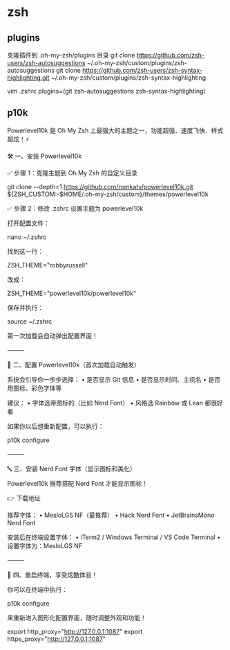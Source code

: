 # zsh

## plugins

克隆插件到 .oh-my-zsh/plugins 目录
git clone https://github.com/zsh-users/zsh-autosuggestions ~/.oh-my-zsh/custom/plugins/zsh-autosuggestions
git clone https://github.com/zsh-users/zsh-syntax-highlighting.git ~/.oh-my-zsh/custom/plugins/zsh-syntax-highlighting

vim .zshrc
plugins=(git zsh-autosuggestions zsh-syntax-highlighting)


## p10k 
Powerlevel10k 是 Oh My Zsh 上最强大的主题之一，功能超强、速度飞快、样式超炫！⚡

🛠️ 一、安装 Powerlevel10k

✅ 步骤 1：克隆主题到 Oh My Zsh 的自定义目录

git clone --depth=1 https://github.com/romkatv/powerlevel10k.git \
${ZSH_CUSTOM:-$HOME/.oh-my-zsh/custom}/themes/powerlevel10k

✅ 步骤 2：修改 .zshrc 设置主题为 powerlevel10k

打开配置文件：

nano ~/.zshrc

找到这一行：

ZSH_THEME="robbyrussell"

改成：

ZSH_THEME="powerlevel10k/powerlevel10k"

保存并执行：

source ~/.zshrc

第一次加载会自动弹出配置界面！

⸻

🎨 二、配置 Powerlevel10k（首次加载自动触发）

系统会引导你一步步选择：
•	是否显示 Git 信息
•	是否显示时间、主机名
•	是否用图标、彩色字体等

建议：
•	字体选带图标的（比如 Nerd Font）
•	风格选 Rainbow 或 Lean 都很好看

如果你以后想重新配置，可以执行：

p10k configure



⸻

🔤 三、安装 Nerd Font 字体（显示图标和美化）

Powerlevel10k 推荐搭配 Nerd Font 才能显示图标！

👉 下载地址

推荐字体：
•	MesloLGS NF（最推荐）
•	Hack Nerd Font
•	JetBrainsMono Nerd Font

安装后在终端设置字体：
•	iTerm2 / Windows Terminal / VS Code Terminal
•	设置字体为：MesloLGS NF

⸻

🚀 四、重启终端，享受炫酷体验！

你可以在终端中执行：

p10k configure

来重新进入图形化配置界面，随时调整外观和功能！

export http_proxy="http://127.0.0.1:1087"
export https_proxy="http://127.0.0.1:1087" 
